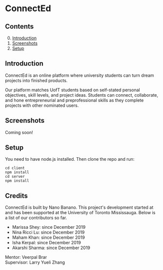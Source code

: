 # ConnectEd

## Contents

0. [Introduction](#introduction)
2. [Screenshots](#screenshots)
1. [Setup](#setup)

## Introduction

ConnectEd is an online platform where university students can turn dream projects into finished products. 

Our platform matches UofT students based on self-stated personal objectives, skill levels, and project ideas. Students can connect, collaborate, and hone entrepreneurial and preprofessional skills as they complete projects with other nominated users. 

## Screenshots
Coming soon! 

## Setup
You need to have node.js installed. Then clone the repo and run: 
```
cd client
npm install
cd server
npm install
```

## Credits

ConnectEd is built by Nano Banano. This project's development started at and has been supported at the University of Toronto Mississauga. Below is a list of our contributors so far. 

* Marissa Shey: since December 2019
* Nina Ricci Lu: since December 2019
* Maham Khan: since December 2019
* Isha Kerpal: since December 2019
* Akarshi Sharma: since December 2019

Mentor: Veerpal Brar <br/>
Supervisor: Larry Yueli Zhang 
